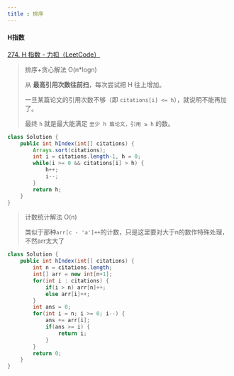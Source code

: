 ```yaml
---
title : 排序
---
```


#### H指数

[274. H 指数 - 力扣（LeetCode）](https://leetcode.cn/problems/h-index/description/?envType=study-plan-v2&envId=top-interview-150)

>排序+贪心解法 O(n*logn)
>
>从 **最高引用次数往前扫**，每次尝试把 H 往上增加。
>
>一旦某篇论文的引用次数不够（即 `citations[i] <= h`），就说明不能再加了。
>
>最终 `h` 就是最大能满足 `至少 h 篇论文，引用 ≥ h` 的数。

```java
class Solution {
    public int hIndex(int[] citations) {
        Arrays.sort(citations);
        int i = citations.length-1, h = 0;
        while(i >= 0 && citations[i] > h) {
            h++;
            i--;
        }
        return h;
    }
}
```

>计数统计解法 O(n)
>
>类似于那种`arr[c - 'a']++`的计数，只是这里要对大于n的数作特殊处理，不然arr太大了

```java
class Solution {
    public int hIndex(int[] citations) {
        int n = citations.length;
        int[] arr = new int[n+1];
        for(int i : citations) {
            if(i > n) arr[n]++;
            else arr[i]++;
        }
        int ans = 0;
        for(int i = n; i >= 0; i--) {
            ans += arr[i];
            if(ans >= i) {
                return i;
            }
        }
        return 0;
    }
}
```

